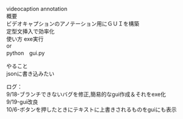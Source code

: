 
videocaption annotation  
概要  
ビデオキャプションのアノテーション用にＧＵＩを構築  
定型文挿入で効率化  
使い方
exe実行  
or  
python　gui.py  
  
やること  
jsonに書き込みたい  
  
  
ログ：  
9/18-ブランチできないバグを修正,簡易的なgui作成＆それをexe化  
9/19-gui改良  
10/6-ボタンを押したときにテキストに上書きされるものをguiにも表示  
